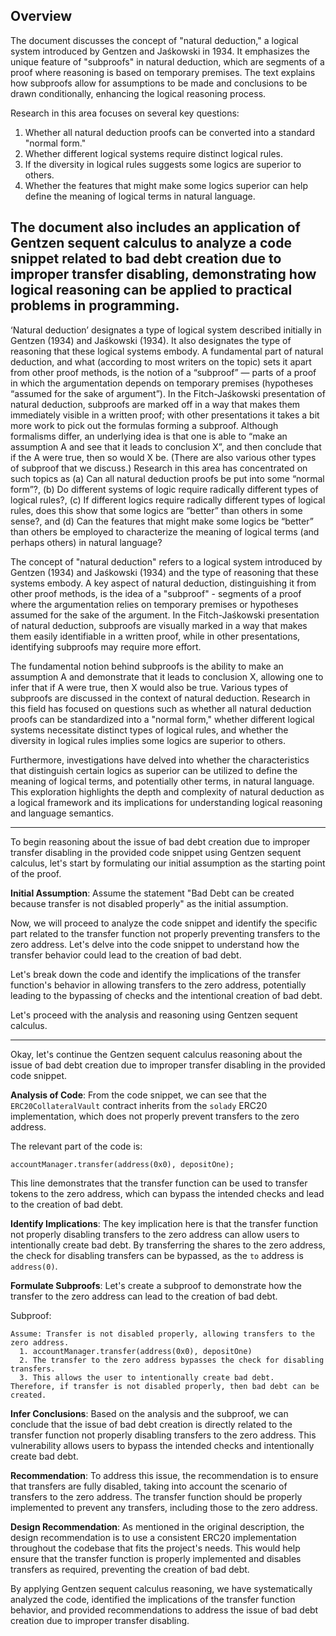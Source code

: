 ## Overview 

The document discusses the concept of "natural deduction," a logical system introduced by Gentzen and Jaśkowski in 1934. It emphasizes the unique feature of "subproofs" in natural deduction, which are segments of a proof where reasoning is based on temporary premises. The text explains how subproofs allow for assumptions to be made and conclusions to be drawn conditionally, enhancing the logical reasoning process.

Research in this area focuses on several key questions:
1. Whether all natural deduction proofs can be converted into a standard "normal form."
2. Whether different logical systems require distinct logical rules.
3. If the diversity in logical rules suggests some logics are superior to others.
4. Whether the features that might make some logics superior can help define the meaning of logical terms in natural language.

The document also includes an application of Gentzen sequent calculus to analyze a code snippet related to bad debt creation due to improper transfer disabling, demonstrating how logical reasoning can be applied to practical problems in programming.
---


‘Natural deduction’ designates a type of logical system described initially in Gentzen (1934) and Jaśkowski (1934). It also designates the type of reasoning that these logical systems embody. A fundamental part of natural deduction, and what (according to most writers on the topic) sets it apart from other proof methods, is the notion of a “subproof” — parts of a proof in which the argumentation depends on temporary premises (hypotheses “assumed for the sake of argument”). In the Fitch-Jaśkowski presentation of natural deduction, subproofs are marked off in a way that makes them immediately visible in a written proof; with other presentations it takes a bit more work to pick out the formulas forming a subproof. Although formalisms differ, an underlying idea is that one is able to “make an assumption A and see that it leads to conclusion X”, and then conclude that if the A were true, then so would X be. (There are also various other types of subproof that we discuss.) Research in this area has concentrated on such topics as (a) Can all natural deduction proofs be put into some “normal form”?, (b) Do different systems of logic require radically different types of logical rules?, (c) If different logics require radically different types of logical rules, does this show that some logics are “better” than others in some sense?, and (d) Can the features that might make some logics be “better” than others be employed to characterize the meaning of logical terms (and perhaps others) in natural language?

The concept of "natural deduction" refers to a logical system introduced by Gentzen (1934) and Jaśkowski (1934) and the type of reasoning that these systems embody. A key aspect of natural deduction, distinguishing it from other proof methods, is the idea of a "subproof" - segments of a proof where the argumentation relies on temporary premises or hypotheses assumed for the sake of the argument. In the Fitch-Jaśkowski presentation of natural deduction, subproofs are visually marked in a way that makes them easily identifiable in a written proof, while in other presentations, identifying subproofs may require more effort.

The fundamental notion behind subproofs is the ability to make an assumption A and demonstrate that it leads to conclusion X, allowing one to infer that if A were true, then X would also be true. Various types of subproofs are discussed in the context of natural deduction. Research in this field has focused on questions such as whether all natural deduction proofs can be standardized into a "normal form," whether different logical systems necessitate distinct types of logical rules, and whether the diversity in logical rules implies some logics are superior to others.

Furthermore, investigations have delved into whether the characteristics that distinguish certain logics as superior can be utilized to define the meaning of logical terms, and potentially other terms, in natural language. This exploration highlights the depth and complexity of natural deduction as a logical framework and its implications for understanding logical reasoning and language semantics.

---

To begin reasoning about the issue of bad debt creation due to improper transfer disabling in the provided code snippet using Gentzen sequent calculus, let's start by formulating our initial assumption as the starting point of the proof. 

**Initial Assumption**:
Assume the statement "Bad Debt can be created because transfer is not disabled properly" as the initial assumption.

Now, we will proceed to analyze the code snippet and identify the specific part related to the transfer function not properly preventing transfers to the zero address. Let's delve into the code snippet to understand how the transfer behavior could lead to the creation of bad debt. 

Let's break down the code and identify the implications of the transfer function's behavior in allowing transfers to the zero address, potentially leading to the bypassing of checks and the intentional creation of bad debt. 

Let's proceed with the analysis and reasoning using Gentzen sequent calculus.

--- 

Okay, let's continue the Gentzen sequent calculus reasoning about the issue of bad debt creation due to improper transfer disabling in the provided code snippet.

**Analysis of Code**:
From the code snippet, we can see that the `ERC20CollateralVault` contract inherits from the `solady` ERC20 implementation, which does not properly prevent transfers to the zero address.

The relevant part of the code is:
```solidity
accountManager.transfer(address(0x0), depositOne);
```
This line demonstrates that the transfer function can be used to transfer tokens to the zero address, which can bypass the intended checks and lead to the creation of bad debt.

**Identify Implications**:
The key implication here is that the transfer function not properly disabling transfers to the zero address can allow users to intentionally create bad debt. By transferring the shares to the zero address, the check for disabling transfers can be bypassed, as the `to` address is `address(0)`.

**Formulate Subproofs**:
Let's create a subproof to demonstrate how the transfer to the zero address can lead to the creation of bad debt.

Subproof:
```
Assume: Transfer is not disabled properly, allowing transfers to the zero address.
  1. accountManager.transfer(address(0x0), depositOne)
  2. The transfer to the zero address bypasses the check for disabling transfers.
  3. This allows the user to intentionally create bad debt.
Therefore, if transfer is not disabled properly, then bad debt can be created.
```

**Infer Conclusions**:
Based on the analysis and the subproof, we can conclude that the issue of bad debt creation is directly related to the transfer function not properly disabling transfers to the zero address. This vulnerability allows users to bypass the intended checks and intentionally create bad debt.

**Recommendation**:
To address this issue, the recommendation is to ensure that transfers are fully disabled, taking into account the scenario of transfers to the zero address. The transfer function should be properly implemented to prevent any transfers, including those to the zero address.

**Design Recommendation**:
As mentioned in the original description, the design recommendation is to use a consistent ERC20 implementation throughout the codebase that fits the project's needs. This would help ensure that the transfer function is properly implemented and disables transfers as required, preventing the creation of bad debt.

By applying Gentzen sequent calculus reasoning, we have systematically analyzed the code, identified the implications of the transfer function behavior, and provided recommendations to address the issue of bad debt creation due to improper transfer disabling.
